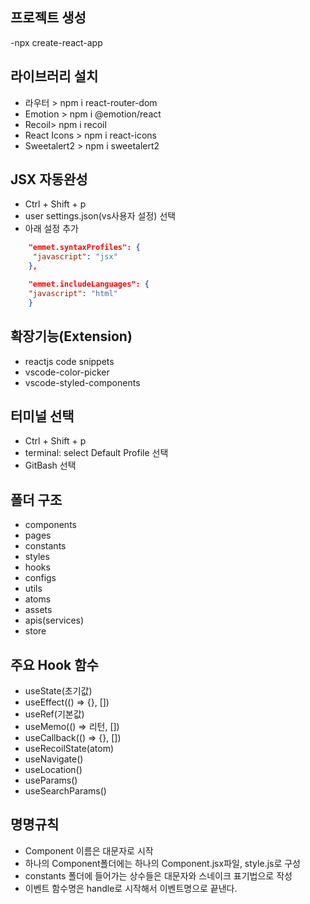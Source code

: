 ## 프로젝트 생성
-npx create-react-app

## 라이브러리 설치
- 라우터 > npm i react-router-dom
- Emotion > npm i @emotion/react
- Recoil> npm i recoil
- React Icons > npm i react-icons
- Sweetalert2 > npm i sweetalert2

## JSX 자동완성
- Ctrl + Shift + p
- user settings.json(vs사용자 설정) 선택
- 아래 설정 추가
```json
    "emmet.syntaxProfiles": {
     "javascript": "jsx" 
    },

    "emmet.includeLanguages": {
    "javascript": "html"
    }
```

## 확장기능(Extension)
- reactjs code snippets
- vscode-color-picker
- vscode-styled-components

## 터미널 선택
- Ctrl + Shift + p
- terminal: select Default Profile 선택
- GitBash 선택

## 폴더 구조
- components
- pages
- constants
- styles
- hooks
- configs
- utils
- atoms
- assets
- apis(services)
- store

## 주요 Hook 함수
- useState(초기값)
- useEffect(() => {}, [])
- useRef(기본값)
- useMemo(() => 리턴, [])
- useCallback(() => {}, [])
- useRecoilState(atom)
- useNavigate()
- useLocation()
- useParams()
- useSearchParams()

## 명명규칙
- Component 이름은 대문자로 시작
- 하나의 Component폴더에는 하나의 Component.jsx파일, style.js로 구성
- constants 폴더에 들어가는 상수들은 대문자와 스네이크 표기법으로 작성
- 이벤트 함수명은 handle로 시작해서 이벤트명으로 끝낸다. 